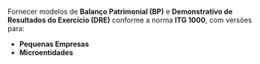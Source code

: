 Fornecer modelos de **Balanço Patrimonial (BP)** e **Demonstrativo de Resultados do Exercício (DRE)** conforme a norma **ITG 1000**, com versões para:

- **Pequenas Empresas**
- **Microentidades**
